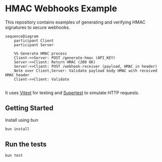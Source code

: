 # HMAC Webhooks Example

This repository contains examples of generating and verifying HMAC signatures to secure webhooks.

```mermaid
sequenceDiagram
    participant Client
    participant Server

    %% Generate HMAC process
    Client->>Server: POST /generate-hmac (API_KEY)
    Server->>Client: Return HMAC (200 OK)
    Server->>Client: POST /webhook-receiver (payload, HMAC in header)
    Note over Client,Server: Validate payload body HMAC with received HMAC header
    Client->>Client: Validate


```

It uses [Vitest](https://vitest.dev/) for testing and [Supertest](https://github.com/visionmedia/supertest) to simulate HTTP requests.

## Getting Started

Install using bun

```bash
bun install
```

## Run the tests

```bash
bun test
```
